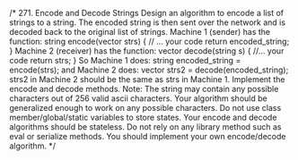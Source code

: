 /*
271. Encode and Decode Strings
Design an algorithm to encode a list of strings to a string. The encoded string is then sent over the network and is decoded back to the original list of strings.
Machine 1 (sender) has the function:
string encode(vector<string> strs) {
  // ... your code
  return encoded_string;
}
Machine 2 (receiver) has the function:
vector<string> decode(string s) {
  //... your code
  return strs;
}
So Machine 1 does:
string encoded_string = encode(strs);
and Machine 2 does:
vector<string> strs2 = decode(encoded_string);
strs2 in Machine 2 should be the same as strs in Machine 1.
Implement the encode and decode methods.
Note:
The string may contain any possible characters out of 256 valid ascii characters. Your algorithm should be generalized enough to work on any possible characters.
Do not use class member/global/static variables to store states. Your encode and decode algorithms should be stateless.
Do not rely on any library method such as eval or serialize methods. You should implement your own encode/decode algorithm.
*/